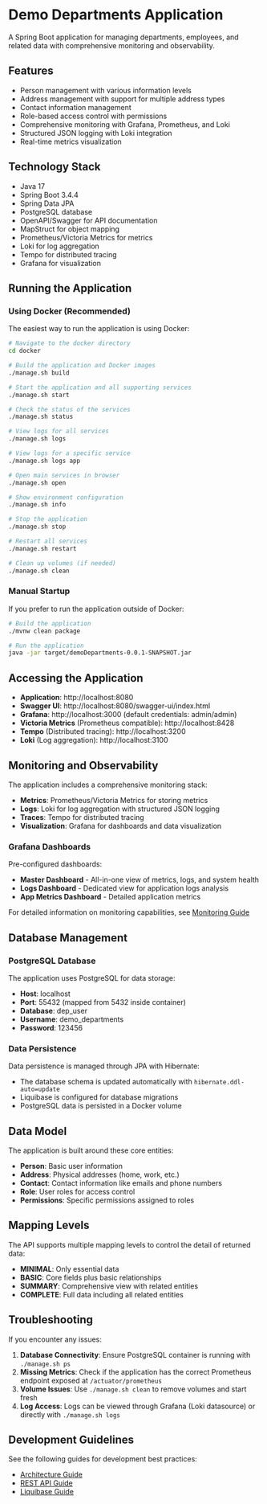 # Demo Departments Application

A Spring Boot application for managing departments, employees, and related data with comprehensive monitoring and observability.

## Features

- Person management with various information levels
- Address management with support for multiple address types
- Contact information management
- Role-based access control with permissions
- Comprehensive monitoring with Grafana, Prometheus, and Loki
- Structured JSON logging with Loki integration
- Real-time metrics visualization

## Technology Stack

- Java 17
- Spring Boot 3.4.4
- Spring Data JPA
- PostgreSQL database
- OpenAPI/Swagger for API documentation
- MapStruct for object mapping
- Prometheus/Victoria Metrics for metrics
- Loki for log aggregation
- Tempo for distributed tracing
- Grafana for visualization

## Running the Application

### Using Docker (Recommended)

The easiest way to run the application is using Docker:

```bash
# Navigate to the docker directory
cd docker

# Build the application and Docker images
./manage.sh build

# Start the application and all supporting services
./manage.sh start

# Check the status of the services
./manage.sh status

# View logs for all services
./manage.sh logs

# View logs for a specific service
./manage.sh logs app

# Open main services in browser
./manage.sh open

# Show environment configuration
./manage.sh info

# Stop the application
./manage.sh stop

# Restart all services
./manage.sh restart

# Clean up volumes (if needed)
./manage.sh clean
```

### Manual Startup

If you prefer to run the application outside of Docker:

```bash
# Build the application
./mvnw clean package

# Run the application
java -jar target/demoDepartments-0.0.1-SNAPSHOT.jar
```

## Accessing the Application

- **Application**: http://localhost:8080
- **Swagger UI**: http://localhost:8080/swagger-ui/index.html
- **Grafana**: http://localhost:3000 (default credentials: admin/admin)
- **Victoria Metrics** (Prometheus compatible): http://localhost:8428
- **Tempo** (Distributed tracing): http://localhost:3200
- **Loki** (Log aggregation): http://localhost:3100

## Monitoring and Observability

The application includes a comprehensive monitoring stack:

- **Metrics**: Prometheus/Victoria Metrics for storing metrics
- **Logs**: Loki for log aggregation with structured JSON logging
- **Traces**: Tempo for distributed tracing
- **Visualization**: Grafana for dashboards and data visualization

### Grafana Dashboards

Pre-configured dashboards:
- **Master Dashboard** - All-in-one view of metrics, logs, and system health
- **Logs Dashboard** - Dedicated view for application logs analysis
- **App Metrics Dashboard** - Detailed application metrics

For detailed information on monitoring capabilities, see [Monitoring Guide](docker/MONITORING-GUIDE.md)

## Database Management

### PostgreSQL Database

The application uses PostgreSQL for data storage:

- **Host**: localhost
- **Port**: 55432 (mapped from 5432 inside container)
- **Database**: dep_user
- **Username**: demo_departments
- **Password**: 123456

### Data Persistence

Data persistence is managed through JPA with Hibernate:

- The database schema is updated automatically with `hibernate.ddl-auto=update`
- Liquibase is configured for database migrations
- PostgreSQL data is persisted in a Docker volume

## Data Model

The application is built around these core entities:

- **Person**: Basic user information
- **Address**: Physical addresses (home, work, etc.)
- **Contact**: Contact information like emails and phone numbers
- **Role**: User roles for access control
- **Permissions**: Specific permissions assigned to roles

## Mapping Levels

The API supports multiple mapping levels to control the detail of returned data:

- **MINIMAL**: Only essential data
- **BASIC**: Core fields plus basic relationships
- **SUMMARY**: Comprehensive view with related entities
- **COMPLETE**: Full data including all related entities

## Troubleshooting

If you encounter any issues:

1. **Database Connectivity**: Ensure PostgreSQL container is running with `./manage.sh ps`
2. **Missing Metrics**: Check if the application has the correct Prometheus endpoint exposed at `/actuator/prometheus`
3. **Volume Issues**: Use `./manage.sh clean` to remove volumes and start fresh
4. **Log Access**: Logs can be viewed through Grafana (Loki datasource) or directly with `./manage.sh logs`

## Development Guidelines

See the following guides for development best practices:

- [Architecture Guide](ARCHITECTURE-GUIDE.md)
- [REST API Guide](REST-API-GUIDE.md)
- [Liquibase Guide](LIQUIBASE-GUIDE.md)